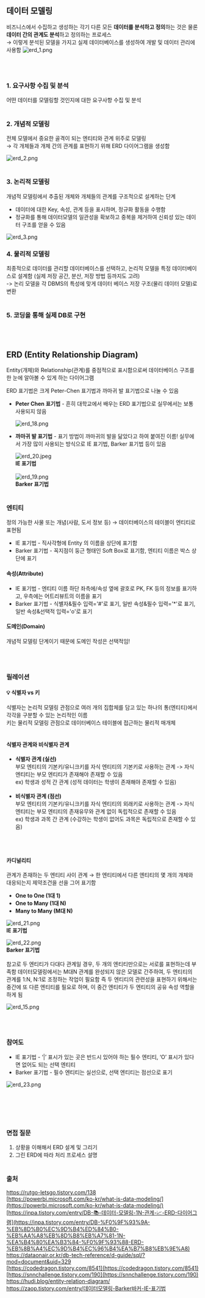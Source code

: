 ## 데이터 모델링
비즈니스에서 수집하고 생성하는 각기 다른 모든 **데이터를 분석하고 정의**하는 것은 물론 **데이터 간의 관계도 분석**하고 정의하는 프로세스   
→ 이렇게 분석된 모델을 가지고 실제 데이터베이스를 생성하여 개발 및 데이터 관리에 사용함 
![erd_1.png](./image/erd_1.jpg)

<br></br>
### 1. 요구사항 수집 및 분석
어떤 데이터를 모델링할 것인지에 대한 요구사항 수집 및 분석 
<br></br>
### 2. 개념적 모델링
전체 모델에서 중요한 골격이 되는 엔티티와 관계 위주로 모델링     
→ 각 개체들과 개체 간의 관계를 표현하기 위해 ERD 다이어그램을 생성함

![erd_2.png](./image/erd_2.png)
<br></br>
### 3. 논리적 모델링
개념적 모델링에서 추출된 개체와 개체들의 관계를 구조적으로 설계하는 단계 
- 데이터에 대한 Key, 속성, 관계 등을 표시하며, 정규화 활동을 수행함
- 정규화를 통해 데이터모델의 일관성을 확보하고 중복을 제거하여 신뢰성 있는 데이터 구조를 얻을 수 있음

![erd_3.png](./image/erd_3.png)

### 4. 물리적 모델링
최종적으로 데이터를 관리할 데이터베이스를 선택하고, 논리적 모델을 특정 데이터베이스로 설계함 (실제 저장 공간, 분산, 저장 방법 등까지도 고려)     
-> 논리 모델을 각 DBMS의 특성에 맞게 데이터 베이스 저장 구조(물리 데이터 모델)로 변환
<br></br>
### 5. 코딩을 통해 실제 DB로 구현 

<br></br>

## ERD (Entity Relationship Diagram)
Entity(개체)와 Relationship(관계)를 중점적으로 표시함으로써 데이터베이스 구조를 한 눈에 알아볼 수 있게 하는 다이어그램     

ERD 표기법은 크게 Peter-Chen 표기법과 까마귀 발 표기법으로 나눌 수 있음     
- **Peter Chen 표기법** - 흔히 대학교에서 배우는 ERD 표기법으로 실무에서는 보통 사용되지 않음
  
  ![erd_18.png](./image/erd_18.png)
- **까마귀 발 표기법** - 표기 방법이 까마귀의 발을 닮았다고 하여 붙여진 이름! 실무에서 가장 많이 사용되는 방식으로 IE 표기법, Barker 표기법 등이 있음
  
  ![erd_20.jpeg](./image/erd_20.jpeg)      
  **IE 표기법**
  <br></br>
  ![erd_19.png](./image/erd_19.png)      
  **Barker 표기법**
<br></br>
### 엔티티
정의 가능한 사물 또는 개념(사람, 도서 정보 등) → 데이터베이스의 테이블이 엔티티로 표현됨
- IE 표기법 - 직사각형에 Entity 의 이름을 상단에 표기함
- Barker 표기법 - 꼭지점이 둥근 형태인 Soft Box로 표기함, 엔티티 이름은 박스 상단에 표기 

#### 속성(Attribute)
- IE 표기법 - 엔티티 이름 하단 좌측에/속성 옆에 괄호로 PK, FK 등의 정보를 표기하고, 우측에는 어트리뷰트의 이름을 표기
- Barker 표기법 - 식별자&필수 입력='#'로 표기, 일반 속성&필수 입력='*'로 표기, 일반 속성&선택적 입력='o'로 표기

#### 도메인(Domain)    
개념적 모델링 단계이기 때문에 도메인 작성은 선택적임!
    
<br></br>

### 릴레이션
#### 💡 식별자 vs 키
식별자는 논리적 모델링 관점으로 여러 개의 집합체를 담고 있는 하나의 통(엔티티)에서 각각을 구분할 수 있는 논리적인 이름   
키는 물리적 모델링 관점으로 데이터베이스 테이블에 접근하는 물리적 매개체 
<br></br> 

#### 식별자 관계와 비식별자 관계
- **식별자 관계 (실선)**      
  부모 엔티티의 기본키/유니크키를 자식 엔티티의 기본키로 사용하는 관계 -> 자식 엔티티는 부모 엔티티가 존재해야 존재할 수 있음      
  ex) 학생과 성적 간 관계 (성적 데이터는 학생이 존재해야 존재할 수 있음) 
<br></br>
- **비식별자 관계 (점선)**        
  부모 엔티티의 기본키/유니크키를 자식 엔티티의 외래키로 사용하는 관계 -> 자식 엔티티는 부모 엔티티의 존재유무와 관계 없이 독립적으로 존재할 수 있음      
  ex) 학생과 과목 간 관계 (수강하는 학생이 없어도 과목은 독립적으로 존재할 수 있음)

<br></br>
#### 카디널리티
관계가 존재하는 두 엔티티 사이 관계 → 한 엔티티에서 다른 엔티티의 몇 개의 개체와 대응되는지 제약조건을 선을 그어 표기함
- **One to One (1대 1)**
- **One to Many (1대 N)**
- **Many to Many (M대 N)**

![erd_21.png](./image/erd_21.png)   
**IE 표기법** 

![erd_22.png](./image/erd_22.png)  
**Barker 표기법** 
<br></br>
참고로 두 엔티티가 다대다 관계일 경우, 두 개의 엔티티만으로는 서로를 표현하는데 부족함 
데이터모델링에서는 M대N 관계를 완성되지 않은 모델로 간주하여, 두 엔티티의 관계를 1:N, N:1로 조정하는 작업이 필요함
즉 두 엔티티의 관련성을 표현하기 위해서는 중간에 또 다른 엔티티를 필요로 하며, 이 중간 엔티티가 두 엔티티의 공유 속성 역할을 하게 됨

![erd_15.png](./image/erd_15.png)
        
<br></br>

### 참여도
- IE 표기법 - ‘|’ 표시가 있는 곳은 반드시 있어야 하는 필수 엔티티, ‘O’ 표시가 있다면 없어도 되는 선택 엔티티
- Barker 표기법 - 필수 엔티티는 실선으로, 선택 엔티티는 점선으로 표기
  
![erd_23.png](./image/erd_23.png)

<br></br>
<br></br>
### 면접 질문 
1. 상황을 이해해서 ERD 설계 및 그리기
2. 그린 ERD에 따라 처리 프로세스 설명
<br></br>
### 출처
https://rutgo-letsgo.tistory.com/138     
[https://powerbi.microsoft.com/ko-kr/what-is-data-modeling/](https://powerbi.microsoft.com/ko-kr/what-is-data-modeling/)     
[https://inpa.tistory.com/entry/DB-📚-데이터-모델링-1N-관계-📈-ERD-다이어그램](https://inpa.tistory.com/entry/DB-%F0%9F%93%9A-%EB%8D%B0%EC%9D%B4%ED%84%B0-%EB%AA%A8%EB%8D%B8%EB%A7%81-1N-%EA%B4%80%EA%B3%84-%F0%9F%93%88-ERD-%EB%8B%A4%EC%9D%B4%EC%96%B4%EA%B7%B8%EB%9E%A8)     
https://dataonair.or.kr/db-tech-reference/d-guide/sql/?mod=document&uid=329      
[https://codedragon.tistory.com/8541](https://codedragon.tistory.com/8541)      
[https://snnchallenge.tistory.com/190](https://snnchallenge.tistory.com/190)    
https://hudi.blog/entity-relation-diagram/      
https://zaop.tistory.com/entry/데이터모델링-Barker바커-IE-표기법
